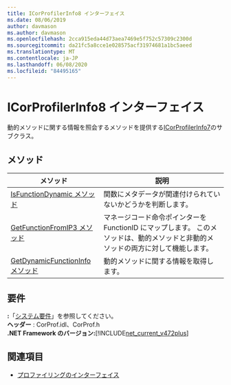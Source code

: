 ```yaml
---
title: ICorProfilerInfo8 インターフェイス
ms.date: 08/06/2019
author: davmason
ms.author: davmason
ms.openlocfilehash: 2cca915eda44d73aea7469e5f752c57309c2300d
ms.sourcegitcommit: da21fc5a8cce1e028575acf31974681a1bc5aeed
ms.translationtype: MT
ms.contentlocale: ja-JP
ms.lasthandoff: 06/08/2020
ms.locfileid: "84495165"
---
```

# <a name="icorprofilerinfo8-interface"></a>ICorProfilerInfo8 インターフェイス

動的メソッドに関する情報を照会するメソッドを提供する[ICorProfilerInfo7](icorprofilerinfo7-interface.md)のサブクラス。

## <a name="methods"></a>メソッド  

| メソッド|説明|  
| ------------|-----------------|  
|[IsFunctionDynamic メソッド](icorprofilerinfo8-isfunctiondynamic-method.md)| 関数にメタデータが関連付けられていないかどうかを判断します。|
|[GetFunctionFromIP3 メソッド](icorprofilerinfo8-getfunctionfromip3-method.md)| マネージコード命令ポインターを FunctionID にマップします。 このメソッドは、動的メソッドと非動的メソッドの両方に対して機能します。 |
|[GetDynamicFunctionInfo メソッド](icorprofilerinfo8-getdynamicfunctioninfo-method.md)| 動的メソッドに関する情報を取得します。 |

## <a name="requirements"></a>要件  
**:**「[システム要件](../../get-started/system-requirements.md)」を参照してください。  
**ヘッダー** : CorProf.idl、CorProf.h  
**.NET Framework のバージョン:**[!INCLUDE[net_current_v472plus](../../../../includes/net-current-v472plus.md)]  

## <a name="see-also"></a>関連項目

- [プロファイリングのインターフェイス](profiling-interfaces.md)
